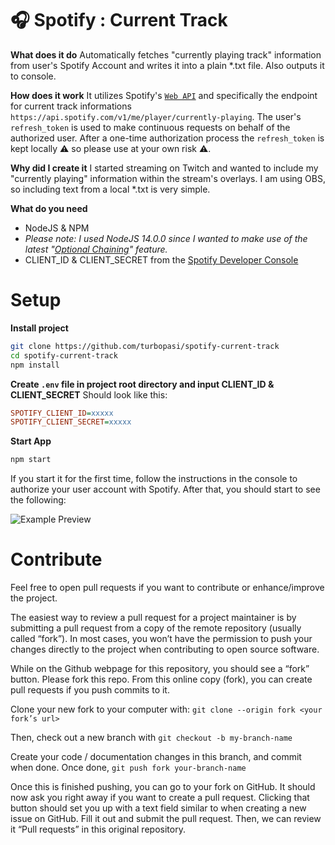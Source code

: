 # 🎧 Spotify : Current Track 

**What does it do**
Automatically fetches "currently playing track" information from user's Spotify Account and writes it into a plain *.txt file. Also outputs it to console. 

**How does it work**
It utilizes Spotify's [`Web API`](https://developer.spotify.com/documentation/web-api/) and specifically the endpoint for current track informations `https://api.spotify.com/v1/me/player/currently-playing`. The user's `refresh_token` is used to make continuous requests on behalf of the authorized user. After a one-time authorization process the `refresh_token` is kept locally ⚠️ so please use at your own risk ⚠️. 

**Why did I create it**
I started streaming on Twitch and wanted to include my "currently playing" information within the stream's overlays. I am using OBS, so including text from a local *.txt is very simple. 

**What do you need**

 - NodeJS & NPM
 - _Please note: I used NodeJS 14.0.0 since I wanted to make use of the latest "[Optional Chaining](https://developer.mozilla.org/en-US/docs/Web/JavaScript/Reference/Operators/Optional_chaining)" feature._
 - CLIENT_ID & CLIENT_SECRET from the [Spotify Developer Console](https://developer.spotify.com/dashboard/login)
 
# Setup
**Install project**
```bash
git clone https://github.com/turbopasi/spotify-current-track
cd spotify-current-track
npm install
```

**Create `.env` file in project root directory and input CLIENT_ID & CLIENT_SECRET**
Should look like this:
```ini
SPOTIFY_CLIENT_ID=xxxxx
SPOTIFY_CLIENT_SECRET=xxxxx
```

**Start App**
```bash
npm start
```
If you start it for the first time, follow the instructions in the console to authorize your user account with Spotify. After that, you should start to see the following:

![Example Preview](https://image.prntscr.com/image/S_0T-Q0ySIaC_MHU_iB2gw.png)
# Contribute
Feel free to open pull requests if you want to contribute or enhance/improve the project.

The easiest way to review a pull request for a project maintainer is by submitting a pull request from a copy of the remote repository (usually called “fork”). In most cases, you won’t have the permission to push your changes directly to the project when contributing to open source software.

While on the Github webpage for this repository, you should see a “fork” button. Please fork this repo. From this online copy (fork), you can create pull requests if you push commits to it.

Clone your new fork to your computer with: `git clone --origin fork <your fork’s url>`

Then, check out a new branch with `git checkout -b my-branch-name`

Create your code / documentation changes in this branch, and commit when done. Once done, `git push fork your-branch-name`

Once this is finished pushing, you can go to your fork on GitHub. It should now ask you right away if you want to create a pull request. Clicking that button should set you up with a text field similar to when creating a new issue on GitHub. Fill it out and submit the pull request. Then, we can review it “Pull requests” in this original repository.